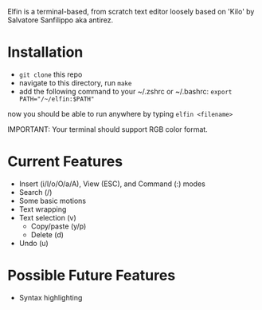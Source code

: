 Elfin is a terminal-based, from scratch text editor loosely based on 'Kilo' by Salvatore Sanfilippo aka antirez.

# Installation
- ``git clone`` this repo
- navigate to this directory, run ``make``
- add the following command to your ~/.zshrc or ~/.bashrc: ```export PATH="/~/elfin:$PATH"```

now you should be able to run anywhere by typing ``elfin <filename>``

IMPORTANT: Your terminal should support RGB color format.

# Current Features
- Insert (i/I/o/O/a/A), View (ESC), and Command (:) modes
- Search (/)
- Some basic motions
- Text wrapping
- Text selection (v)
  - Copy/paste (y/p)
  - Delete (d)
- Undo (u)
# Possible Future Features
- Syntax highlighting
